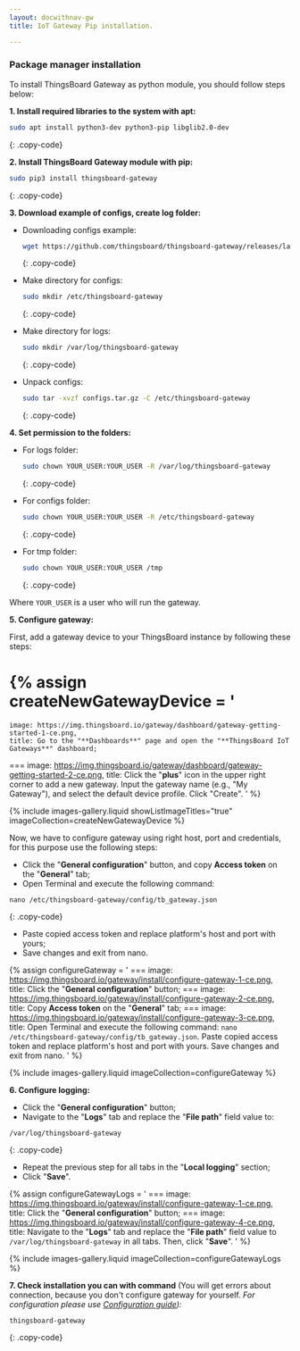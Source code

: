 ```yaml
---
layout: docwithnav-gw
title: IoT Gateway Pip installation.

---
```


### Package manager installation

To install ThingsBoard Gateway as python module, you should follow steps below:  

**1. Install required libraries to the system with apt:**  

```bash
sudo apt install python3-dev python3-pip libglib2.0-dev 
```
{: .copy-code}

**2. Install ThingsBoard Gateway module with pip:**  

```bash
sudo pip3 install thingsboard-gateway
```
{: .copy-code}

**3. Download example of configs, create log folder:**  

- Downloading configs example:  

  ```bash
  wget https://github.com/thingsboard/thingsboard-gateway/releases/latest/download/configs.tar.gz
  ```
  {: .copy-code}

- Make directory for configs:  
  ```bash
  sudo mkdir /etc/thingsboard-gateway
  ```
  {: .copy-code}

- Make directory for logs:  
  ```bash
  sudo mkdir /var/log/thingsboard-gateway
  ```
  {: .copy-code}

- Unpack configs:
  ```bash
  sudo tar -xvzf configs.tar.gz -C /etc/thingsboard-gateway
  ```
  {: .copy-code}


**4. Set permission to the folders:**

- For logs folder:
  ```bash
  sudo chown YOUR_USER:YOUR_USER -R /var/log/thingsboard-gateway
  ```
  {: .copy-code}

- For configs folder:
  ```bash
  sudo chown YOUR_USER:YOUR_USER -R /etc/thingsboard-gateway
  ```
  {: .copy-code}

- For tmp folder:
  ```bash
  sudo chown YOUR_USER:YOUR_USER /tmp
  ```
  {: .copy-code}

Where `YOUR_USER` is a user who will run the gateway.

**5. Configure gateway:**

First, add a gateway device to your ThingsBoard instance by following these steps:

{% assign createNewGatewayDevice = '
  ===
    image: https://img.thingsboard.io/gateway/dashboard/gateway-getting-started-1-ce.png,
    title: Go to the "**Dashboards**" page and open the "**ThingsBoard IoT Gateways**" dashboard;
  ===
    image: https://img.thingsboard.io/gateway/dashboard/gateway-getting-started-2-ce.png,
    title: Click the "**plus**" icon in the upper right corner to add a new gateway. Input the gateway name (e.g., "My Gateway"), and select the default device profile. Click "Create".
'
%}

{% include images-gallery.liquid showListImageTitles="true" imageCollection=createNewGatewayDevice %}

Now, we have to configure gateway using right host, port and credentials, for this purpose use the following steps:

- Click the "**General configuration**" button, and copy **Access token** on the "**General**" tab;
- Open Terminal and execute the following command:

```text
nano /etc/thingsboard-gateway/config/tb_gateway.json
```
{: .copy-code}

- Paste copied access token and replace platform's host and port with yours;
- Save changes and exit from nano.

{% assign configureGateway = '
    ===
        image: https://img.thingsboard.io/gateway/install/configure-gateway-1-ce.png,
        title: Click the "**General configuration**" button;
    ===
        image: https://img.thingsboard.io/gateway/install/configure-gateway-2-ce.png,
        title: Copy **Access token** on the "**General**" tab;
    ===
        image: https://img.thingsboard.io/gateway/install/configure-gateway-3-ce.png,
        title: Open Terminal and execute the following command: `nano /etc/thingsboard-gateway/config/tb_gateway.json`. Paste copied access token and replace platform&#39;s host and port with yours. Save changes and exit from nano.
'
%}

{% include images-gallery.liquid imageCollection=configureGateway %}

**6. Configure logging:**

- Click the "**General configuration**" button;
- Navigate to the "**Logs**" tab and replace the "**File path**" field value to:

```text
/var/log/thingsboard-gateway 
```
{: .copy-code}

- Repeat the previous step for all tabs in the "**Local logging**" section;
- Click "**Save**".

{% assign configureGatewayLogs = '
    ===
        image: https://img.thingsboard.io/gateway/install/configure-gateway-1-ce.png,
        title: Click the "**General configuration**" button;
    ===
        image: https://img.thingsboard.io/gateway/install/configure-gateway-4-ce.png,
        title: Navigate to the "**Logs**" tab and replace the "**File path**" field value to `/var/log/thingsboard-gateway` in all tabs. Then, click "**Save**".
'
%}

{% include images-gallery.liquid imageCollection=configureGatewayLogs %}

**7. Check installation you can with command** (You will get errors about connection, because you don't configure gateway for yourself. *For configuration please use [Configuration guide](/docs/iot-gateway/configuration/)):*

```bash
thingsboard-gateway
```
{: .copy-code}